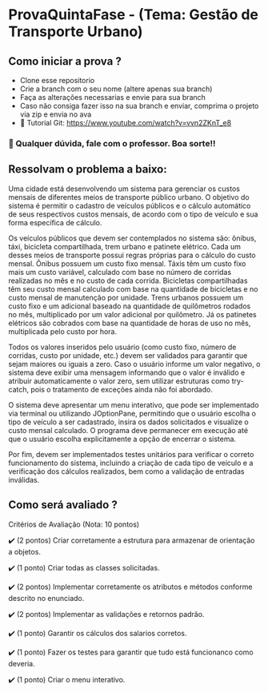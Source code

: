 # ProvaQuintaFase - (Tema: Gestão de Transporte Urbano)

## Como iniciar a prova ?
- Clone esse repositorio
- Crie a branch com o seu nome (altere apenas sua branch)
- Faça as alterações necessarias e envie para sua branch
- Caso não consiga fazer isso na sua branch e enviar, comprima o projeto via zip e envia no ava
- 🎥 Tutorial Git: https://www.youtube.com/watch?v=vvn2ZKnT_e8

### 💬 Qualquer dúvida, fale com o professor. Boa sorte!!

## Ressolvam o problema a baixo: 
Uma cidade está desenvolvendo um sistema para gerenciar os custos mensais de diferentes meios de transporte público urbano. O objetivo do sistema é permitir o cadastro de veículos públicos e o cálculo automático de seus respectivos custos mensais, de acordo com o tipo de veículo e sua forma específica de cálculo.

Os veículos públicos que devem ser contemplados no sistema são: ônibus, táxi, bicicleta compartilhada, trem urbano e patinete elétrico. Cada um desses meios de transporte possui regras próprias para o cálculo do custo mensal. Ônibus possuem um custo fixo mensal. Táxis têm um custo fixo mais um custo variável, calculado com base no número de corridas realizadas no mês e no custo de cada corrida. Bicicletas compartilhadas têm seu custo mensal calculado com base na quantidade de bicicletas e no custo mensal de manutenção por unidade. Trens urbanos possuem um custo fixo e um adicional baseado na quantidade de quilômetros rodados no mês, multiplicado por um valor adicional por quilômetro. Já os patinetes elétricos são cobrados com base na quantidade de horas de uso no mês, multiplicada pelo custo por hora.

Todos os valores inseridos pelo usuário (como custo fixo, número de corridas, custo por unidade, etc.) devem ser validados para garantir que sejam maiores ou iguais a zero. Caso o usuário informe um valor negativo, o sistema deve exibir uma mensagem informando que o valor é inválido e atribuir automaticamente o valor zero, sem utilizar estruturas como try-catch, pois o tratamento de exceções ainda não foi abordado.

O sistema deve apresentar um menu interativo, que pode ser implementado via terminal ou utilizando JOptionPane, permitindo que o usuário escolha o tipo de veículo a ser cadastrado, insira os dados solicitados e visualize o custo mensal calculado. O programa deve permanecer em execução até que o usuário escolha explicitamente a opção de encerrar o sistema.

Por fim, devem ser implementados testes unitários para verificar o correto funcionamento do sistema, incluindo a criação de cada tipo de veículo e a verificação dos cálculos realizados, bem como a validação de entradas inválidas.

## Como será avaliado ? 
Critérios de Avaliação (Nota: 10 pontos)

✔️ (2 pontos) Criar corretamente a estrutura para armazenar de orientação a objetos.

✔️ (1 ponto) Criar todas as classes solicitadas.

✔️ (2 pontos) Implementar corretamente os atributos e métodos conforme descrito no enunciado.

✔️ (2 pontos) Implementar as validações e retornos padrão.

✔️ (1 ponto) Garantir os cálculos dos salarios corretos.

✔️ (1 ponto) Fazer os testes para garantir que tudo está funcionanco como deveria.

✔️ (1 ponto) Criar o menu interativo.
